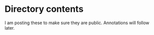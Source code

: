 # Directory contents

I am posting these to make sure they are public. Annotations will follow later.
